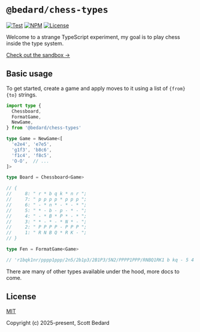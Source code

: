 # `@bedard/chess-types`

[![Test](https://github.com/scottbedard/type-chess/actions/workflows/test.yml/badge.svg)](https://github.com/scottbedard/type-chess/actions/workflows/test.yml)
[![NPM](https://img.shields.io/npm/v/%40bedard%2Fchess-types)](https://www.npmjs.com/package/@bedard/chess-types)
[![License](https://img.shields.io/badge/license-MIT-blue)](https://github.com/scottbedard/chess-types/blob/main/LICENSE)

Welcome to a strange TypeScript experiment, my goal is to play chess inside the type system.

[Check out the sandbox &rarr;](https://www.typescriptlang.org/play/?noErrorTruncation=true#code/PQKhCgAIUgBAjApgEwIYCdnAMYAtEDOBAtAC4CeADoVDLZLqaZQQFzDADmAlqbgK7wAdNgD2AW2AExTJGkw58RMlRrRg4cN3GVR6UpArVIAbyiQAwkoLxRGZABpzAMT3jUpAOKpxiJ5EgAOUQAd29fJwBfSAAzdAlIAHIEFHtFQhIjQkTNLMhwxEgAXiDQgoAeAG1zRMQAJkQAFkSHJMQAdkQAVhaazgBGGIBmFqT4AA5sADZegMSY-uxm1vnJnv8kgHliTdHIDkghI-AAXQA+XNVIACE7TGLLa1t7coKL8AOzA4CA8dZIABEkHQ0Eg8EgAEdIABrUEAO2BgIA3B9gD8Au1-kDKJAcXjQficQCUd8flMsZBiPDQVSYLTkaj0ZAuhS6WDKbiOWziYz0Y0KfTrqCAAo00E80kBIasrmywJiiVo9F1CmitWQUVU9WixVM-oUgBKQRukAAiqCjQBpDm6yKXYzORAIkqudDuLw+RCvT3vA6JdD9eAQ6H9OHoYCUSOUfpR4B1OFdOPwGNDOPXfrC1NdQJ1YDC-PCjP54AGwLXU39A2W-rs6FQqldSDNcBAA)

## Basic usage

To get started, create a game and apply moves to it using a list of `{from}{to}` strings.

```ts
import type {
  Chessboard,
  FormatGame,
  NewGame,
} from '@bedard/chess-types'

type Game = NewGame<[
  'e2e4', 'e7e5',
  'g1f3', 'b8c6',
  'f1c4', 'f8c5',
  'O-O',  // ...
]>

type Board = Chessboard<Game>

// {
//     8: " r * b q k * n r ";
//     7: " p p p p * p p p ";
//     6: " - * n * - * - * ";
//     5: " * - b - p - * - ";
//     4: " - * B * P * - * ";
//     3: " * - * - * N * - ";
//     2: " P P P P - P P P ";
//     1: " R N B Q * R K - ";
// }

type Fen = FormatGame<Game>

// 'r1bqk1nr/pppp1ppp/2n5/2b1p3/2B1P3/5N2/PPPP1PPP/RNBQ1RK1 b kq - 5 4'
```

There are many of other types available under the hood, more docs to come.

## License

[MIT](https://github.com/scottbedard/chess-types/blob/main/LICENSE)

Copyright (c) 2025-present, Scott Bedard
